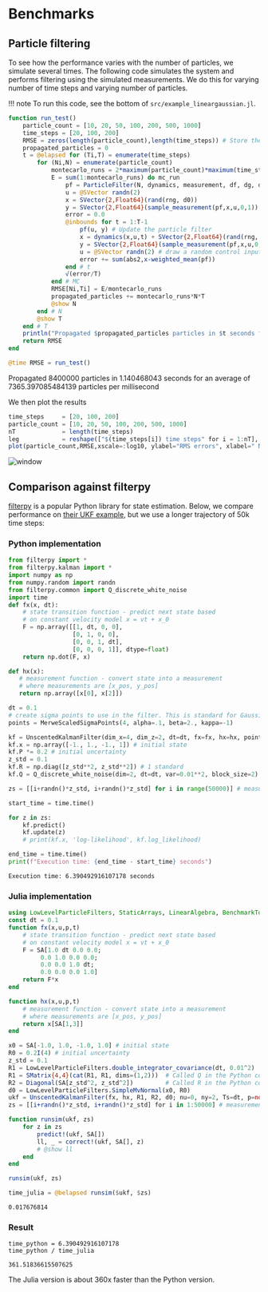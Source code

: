 

# Benchmarks

## Particle filtering
To see how the performance varies with the number of particles, we simulate several times. The following code simulates the system and performs filtering using the simulated measurements. We do this for varying number of time steps and varying number of particles.

!!! note
    To run this code, see the bottom of `src/example_lineargaussian.jl`.

```julia
function run_test()
    particle_count = [10, 20, 50, 100, 200, 500, 1000]
    time_steps = [20, 100, 200]
    RMSE = zeros(length(particle_count),length(time_steps)) # Store the RMS errors
    propagated_particles = 0
    t = @elapsed for (Ti,T) = enumerate(time_steps)
        for (Ni,N) = enumerate(particle_count)
            montecarlo_runs = 2*maximum(particle_count)*maximum(time_steps) ÷ T ÷ N
            E = sum(1:montecarlo_runs) do mc_run
                pf = ParticleFilter(N, dynamics, measurement, df, dg, d0) # Create filter
                u = @SVector randn(2)
                x = SVector{2,Float64}(rand(rng, d0))
                y = SVector{2,Float64}(sample_measurement(pf,x,u,0,1))
                error = 0.0
                @inbounds for t = 1:T-1
                    pf(u, y) # Update the particle filter
                    x = dynamics(x,u,t) + SVector{2,Float64}(rand(rng, df)) # Simulate the true dynamics and add some noise
                    y = SVector{2,Float64}(sample_measurement(pf,x,u,0,t)) # Simulate a measuerment
                    u = @SVector randn(2) # draw a random control input
                    error += sum(abs2,x-weighted_mean(pf))
                end # t
                √(error/T)
            end # MC
            RMSE[Ni,Ti] = E/montecarlo_runs
            propagated_particles += montecarlo_runs*N*T
            @show N
        end # N
        @show T
    end # T
    println("Propagated $propagated_particles particles in $t seconds for an average of $(propagated_particles/t/1000) particles per millisecond")
    return RMSE
end

@time RMSE = run_test()
```

Propagated 8400000 particles in 1.140468043 seconds for an average of 7365.397085484139 particles per millisecond

We then plot the results

```julia
time_steps     = [20, 100, 200]
particle_count = [10, 20, 50, 100, 200, 500, 1000]
nT             = length(time_steps)
leg            = reshape(["$(time_steps[i]) time steps" for i = 1:nT], 1,:)
plot(particle_count,RMSE,xscale=:log10, ylabel="RMS errors", xlabel=" Number of particles", lab=leg)
```

![window](https://raw.githubusercontent.com/baggepinnen/LowLevelParticleFilters.jl/master/figs/rmse.png)

## Comparison against filterpy

[filterpy](https://filterpy.readthedocs.io/en/latest/kalman/UnscentedKalmanFilter.html) is a popular Python library for state estimation. Below, we compare performance on [their UKF example](https://filterpy.readthedocs.io/en/latest/kalman/UnscentedKalmanFilter.html), but we use a longer trajectory of 50k time steps:

### Python implementation
```python
from filterpy import *
from filterpy.kalman import *
import numpy as np
from numpy.random import randn
from filterpy.common import Q_discrete_white_noise
import time
def fx(x, dt):
    # state transition function - predict next state based
    # on constant velocity model x = vt + x_0
    F = np.array([[1, dt, 0, 0],
                  [0, 1, 0, 0],
                  [0, 0, 1, dt],
                  [0, 0, 0, 1]], dtype=float)
    return np.dot(F, x)

def hx(x):
   # measurement function - convert state into a measurement
   # where measurements are [x_pos, y_pos]
   return np.array([x[0], x[2]])

dt = 0.1
# create sigma points to use in the filter. This is standard for Gaussian processes
points = MerweScaledSigmaPoints(4, alpha=.1, beta=2., kappa=-1)

kf = UnscentedKalmanFilter(dim_x=4, dim_z=2, dt=dt, fx=fx, hx=hx, points=points)
kf.x = np.array([-1., 1., -1., 1]) # initial state
kf.P *= 0.2 # initial uncertainty
z_std = 0.1
kf.R = np.diag([z_std**2, z_std**2]) # 1 standard
kf.Q = Q_discrete_white_noise(dim=2, dt=dt, var=0.01**2, block_size=2)

zs = [[i+randn()*z_std, i+randn()*z_std] for i in range(50000)] # measurements

start_time = time.time()

for z in zs:
    kf.predict()
    kf.update(z)
    # print(kf.x, 'log-likelihood', kf.log_likelihood)

end_time = time.time()
print(f"Execution time: {end_time - start_time} seconds")
```
```
Execution time: 6.390492916107178 seconds
```

### Julia implementation
```julia
using LowLevelParticleFilters, StaticArrays, LinearAlgebra, BenchmarkTools
const dt = 0.1
function fx(x,u,p,t)
    # state transition function - predict next state based
    # on constant velocity model x = vt + x_0
    F = SA[1.0 dt 0.0 0.0;
         0.0 1.0 0.0 0.0;
         0.0 0.0 1.0 dt;
         0.0 0.0 0.0 1.0]
    return F*x
end

function hx(x,u,p,t)
    # measurement function - convert state into a measurement
    # where measurements are [x_pos, y_pos]
    return x[SA[1,3]]
end

x0 = SA[-1.0, 1.0, -1.0, 1.0] # initial state
R0 = 0.2I(4) # initial uncertainty
z_std = 0.1
R1 = LowLevelParticleFilters.double_integrator_covariance(dt, 0.01^2)
R1 = SMatrix{4,4}(cat(R1, R1, dims=(1,2)))  # Called Q in the Python code
R2 = Diagonal(SA[z_std^2, z_std^2])         # Called R in the Python code
d0 = LowLevelParticleFilters.SimpleMvNormal(x0, R0)
ukf = UnscentedKalmanFilter(fx, hx, R1, R2, d0; nu=0, ny=2, Ts=dt, p=nothing)
zs = [[i+randn()*z_std, i+randn()*z_std] for i in 1:50000] # measurements

function runsim(ukf, zs)
    for z in zs
        predict!(ukf, SA[])
        ll, _ = correct!(ukf, SA[], z)
        # @show ll
    end
end

runsim(ukf, zs)

time_julia = @belapsed runsim($ukf, $zs)
```
```
0.017676814
```
### Result
```
time_python = 6.390492916107178
time_python / time_julia
```
```
361.51836615507625
```
The Julia version is about 360x faster than the Python version.
